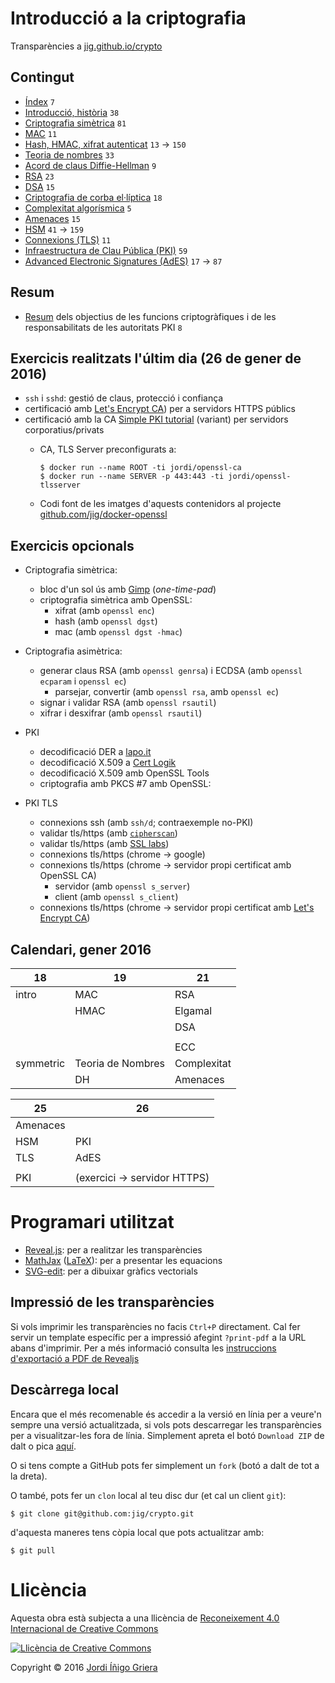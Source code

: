# Introducció a la criptografia

Transparències a [jig.github.io/crypto](https://jig.github.io/crypto)

## Contingut

  - [Índex](https://jig.github.io/crypto) `7`
  - [Introducció, història](https://jig.github.io/crypto/intro.html) `38`
  - [Criptografia simètrica](https://jig.github.io/crypto/symmetric.html) `81`
  - [MAC](https://jig.github.io/crypto/mac.html) `11`
  - [Hash, HMAC, xifrat autenticat](https://jig.github.io/crypto/hash.html) `13` → `150`
  - [Teoria de nombres](https://jig.github.io/crypto/number-theory.html) `33`
  - [Acord de claus Diffie-Hellman](https://jig.github.io/crypto/dh.html) `9`
  - [RSA](https://jig.github.io/crypto/rsa.html) `23`
  - [DSA](https://jig.github.io/crypto/dsa.html) `15`
  - [Criptografia de corba el·líptica](https://jig.github.io/crypto/ecc.html) `18`  
  - [Complexitat algorísmica](http://jig.github.io/crypto/complexity.html) `5`
  - [Amenaces](http://jig.github.io/crypto/threats.html) `15`
  - [HSM](https://jig.github.io/crypto/hsm.html) `41` → `159`
  - [Connexions (TLS)](http://jig.github.io/crypto/tls.html) `11`
  - [Infraestructura de Clau Pública (PKI)](http://jig.github.io/crypto/pki.html) `59`
  - [Advanced Electronic Signatures (AdES)](http://jig.github.io/crypto/ades.html) `17` → `87`
  
## Resum
  
  - [Resum](http://jig.github.io/crypto/abstract.html) dels objectius de les funcions criptogràfiques i de les responsabilitats de les autoritats PKI `8`
  
## Exercicis realitzats l'últim dia (26 de gener de 2016)

  - `ssh` i `sshd`: gestió de claus, protecció i confiança
  - certificació amb [Let's Encrypt CA](https://letsencrypt.org)) per a servidors HTTPS públics
  - certificació amb la CA [Simple PKI tutorial](https://pki-tutorial.readthedocs.org/en/latest/simple/index.html) (variant) per servidors corporatius/privats
    - CA, TLS Server preconfigurats a:
    
        ```
        $ docker run --name ROOT -ti jordi/openssl-ca
        $ docker run --name SERVER -p 443:443 -ti jordi/openssl-tlsserver
        ```
        
    - Codi font de les imatges d'aquests contenidors al projecte [github.com/jig/docker-openssl](https://github.com/jig/docker-openssl)

## Exercicis opcionals
  - Criptografia simètrica:
    - bloc d'un sol ús amb [Gimp](https://www.gimp.org) (_one-time-pad_)
    - criptografia simètrica amb OpenSSL:
        - xifrat (amb `openssl enc`)
        - hash (amb `openssl dgst`)
        - mac (amb `openssl dgst -hmac`)
  
  - Criptografia asimètrica:
    - generar claus RSA (amb `openssl genrsa`) i ECDSA (amb `openssl ecparam` i `openssl ec`)
        - parsejar, convertir (amb `openssl rsa`, amb `openssl ec`)
    - signar i validar RSA (amb `openssl rsautil`)
    - xifrar i desxifrar (amb `openssl rsautil`)
        
  - PKI      
    - decodificació DER a [lapo.it](https://lapo.it/asn1js/)
    - decodificació X.509 a [Cert Logik](https://certlogik.com/decoder/)
    - decodificació X.509 amb OpenSSL Tools
    - criptografia amb PKCS #7 amb OpenSSL:
    
  - PKI TLS
      - connexions ssh (amb `ssh/d`; contraexemple no-PKI) 
      - validar tls/https (amb [`cipherscan`](https://github.com/jig/docker-cipherscan))
      - validar tls/https (amb [SSL labs](https://www.ssllabs.com/ssltest/))
      - connexions tls/https (chrome → google)
      - connexions tls/https (chrome → servidor propi certificat amb OpenSSL CA)
        - servidor (amb `openssl s_server`)
        - client (amb `openssl s_client`)
      - connexions tls/https (chrome → servidor propi certificat amb [Let's Encrypt CA](https://letsencrypt.org))

## Calendari, gener 2016

 18        | 19               | 21
---------- | ---------------- | -------
 intro     | MAC              | RSA
           | HMAC             | Elgamal
           |                  | DSA
           |                  | 
           |                  | ECC
 symmetric | Teoria de Nombres| Complexitat
           | DH               | Amenaces


 25        | 26               
---------- | ---------------- 
 Amenaces  |
 HSM       | PKI
 TLS       | AdES
           |
 PKI       | (exercici → servidor HTTPS)

# Programari utilitzat

  - [Reveal.js](https://github.com/hakimel/reveal.js): per a realitzar les transparències
  - [MathJax](https://www.mathjax.org) ([LaTeX](http://latex-project.org)): per a presentar les equacions
  - [SVG-edit](https://github.com/SVG-Edit/svgedit): per a dibuixar gràfics vectorials
  
## Impressió de les transparències
  
Si vols imprimir les transparències no facis `Ctrl+P` directament. Cal fer servir un template específic
per a impressió afegint `?print-pdf` a la URL abans d'imprimir. Per a més informació consulta les 
[instruccions d'exportació a PDF de Revealjs](https://github.com/hakimel/reveal.js/#pdf-export)

## Descàrrega local

Encara que el més recomenable és accedir a la versió en línia per a veure'n sempre una versió actualitzada, 
si vols pots descarregar les transparències per a visualitzar-les fora de línia. 
Simplement apreta el botó `Download ZIP` de dalt o pica 
[aquí](https://codeload.github.com/jig/crypto/archive/master.zip). 

O si tens compte a GitHub pots fer simplement un `fork` (botó a dalt de tot a la dreta).

O també, pots fer un `clon` local al teu disc dur (et cal un client `git`):

```
$ git clone git@github.com:jig/crypto.git
```

d'aquesta maneres tens còpia local que pots actualitzar amb:

```
$ git pull
```

# Llicència

Aquesta obra està subjecta a una llicència de [Reconeixement 4.0 Internacional de Creative Commons](http://creativecommons.org/licenses/by/4.0/)

[![Llicència de Creative Commons](https://i.creativecommons.org/l/by/4.0/88x31.png)](http://creativecommons.org/licenses/by/4.0/)

Copyright © 2016 [Jordi Íñigo Griera](https://github.com/jig)
